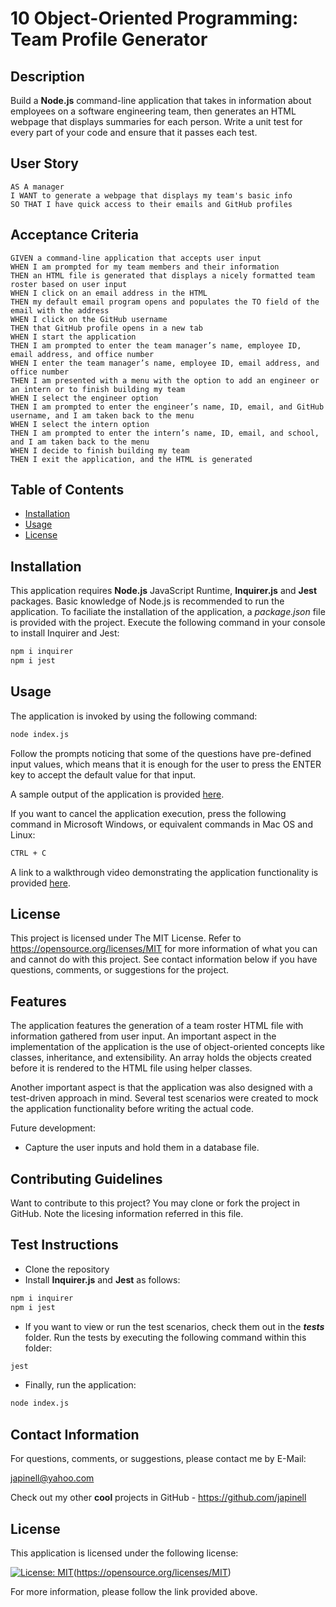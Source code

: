 # 10 Object-Oriented Programming: Team Profile Generator

## Description

Build a **Node.js** command-line application that takes in information about employees on a software engineering team, then generates an HTML webpage that displays summaries for each person. Write a unit test for every part of your code and ensure that it passes each test.

## User Story

```
AS A manager
I WANT to generate a webpage that displays my team's basic info
SO THAT I have quick access to their emails and GitHub profiles
```

## Acceptance Criteria

```
GIVEN a command-line application that accepts user input
WHEN I am prompted for my team members and their information
THEN an HTML file is generated that displays a nicely formatted team roster based on user input
WHEN I click on an email address in the HTML
THEN my default email program opens and populates the TO field of the email with the address
WHEN I click on the GitHub username
THEN that GitHub profile opens in a new tab
WHEN I start the application
THEN I am prompted to enter the team manager’s name, employee ID, email address, and office number
WHEN I enter the team manager’s name, employee ID, email address, and office number
THEN I am presented with a menu with the option to add an engineer or an intern or to finish building my team
WHEN I select the engineer option
THEN I am prompted to enter the engineer’s name, ID, email, and GitHub username, and I am taken back to the menu
WHEN I select the intern option
THEN I am prompted to enter the intern’s name, ID, email, and school, and I am taken back to the menu
WHEN I decide to finish building my team
THEN I exit the application, and the HTML is generated
```

## Table of Contents

- [Installation](#installation)
- [Usage](#usage)
- [License](#license)

## Installation

This application requires **Node.js** JavaScript Runtime, **Inquirer.js** and **Jest** packages. Basic knowledge of Node.js is recommended to run the application. To faciliate the installation of the application, a _package.json_ file is provided with the project. Execute the following command in your console to install Inquirer and Jest:

```bash
npm i inquirer
npm i jest
```

## Usage

The application is invoked by using the following command:

```bash
node index.js
```

Follow the prompts noticing that some of the questions have pre-defined input values, which means that it is enough for the user to press the ENTER key to accept the default value for that input.

A sample output of the application is provided [here](https://github.com/japinell/KU-CBC-Homework-10-Team-Profile-Generator/blob/main/roster.html).

If you want to cancel the application execution, press the following command in Microsoft Windows, or equivalent commands in Mac OS and Linux:

```bash
CTRL + C
```

A link to a walkthrough video demonstrating the application functionality is provided [here](https://drive.google.com/file/d/1C78ZRwOAJkPUPp96jouGpzFw-bIt1IXp/view).

## License

This project is licensed under The MIT License. Refer to https://opensource.org/licenses/MIT for more information of what you can and cannot do with this project. See contact information below if you have questions, comments, or suggestions for the project.

## Features

The application features the generation of a team roster HTML file with information gathered from user input. An important aspect in the implementation of the application is the use of object-oriented concepts like classes, inheritance, and extensibility. An array holds the objects created before it is rendered to the HTML file using helper classes.

Another important aspect is that the application was also designed with a test-driven approach in mind. Several test scenarios were created to mock the application functionality before writing the actual code.

Future development:

- Capture the user inputs and hold them in a database file.

## Contributing Guidelines

Want to contribute to this project? You may clone or fork the project in GitHub. Note the licesing information referred in this file.

## Test Instructions

- Clone the repository
- Install **Inquirer.js** and **Jest** as follows:

```bash
npm i inquirer
npm i jest
```

- If you want to view or run the test scenarios, check them out in the _**tests**_ folder. Run the tests by executing the following command within this folder:

```bash
jest
```

- Finally, run the application:

```bash
node index.js
```

## Contact Information

For questions, comments, or suggestions, please contact me by E-Mail:

japinell@yahoo.com

Check out my other **cool** projects in GitHub - https://github.com/japinell

## License

This application is licensed under the following license:

[![License: MIT](https://img.shields.io/badge/License-MIT-yellow.svg)](https://opensource.org/licenses/MIT)(https://opensource.org/licenses/MIT)

For more information, please follow the link provided above.
